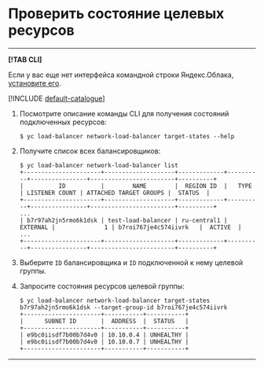 # Проверить состояние целевых ресурсов

---

**[!TAB CLI]**

Если у вас еще нет интерфейса командной строки Яндекс.Облака, [установите его](https://cloud.yandex.ru/docs/cli/quickstart#install).

[!INCLUDE [default-catalogue](../../_includes/default-catalogue.md)]

1. Посмотрите описание команды CLI для получения состояний подключенных ресурсов:

   ```
   $ yc load-balancer network-load-balancer target-states --help
   ```

1. Получите список всех балансировщиков:

   ```
   $ yc load-balancer network-load-balancer list
   +----------------------+--------------------+-------------+----------+----------------+------------------------+----------+
   |          ID          |        NAME        |  REGION ID  |   TYPE   | LISTENER COUNT | ATTACHED TARGET GROUPS |  STATUS  |
   +----------------------+--------------------+-------------+----------+----------------+------------------------+----------+
   ...
   | b7r97ah2jn5rmo6k1dsk | test-load-balancer | ru-central1 | EXTERNAL |              1 | b7roi767je4c574iivrk   |  ACTIVE  |
   ...
   +----------------------+--------------------+-------------+----------+----------------+------------------------+----------+
   ```

1. Выберите `ID` балансировщика и `ID` подключенной к нему целевой группы.
1. Запросите состояния ресурсов целевой группы:

   ```
   $ yc load-balancer network-load-balancer target-states b7r97ah2jn5rmo6k1dsk --target-group-id b7roi767je4c574iivrk
   +----------------------+-----------+-----------+
   |      SUBNET ID       |  ADDRESS  |  STATUS   |
   +----------------------+-----------+-----------+
   | e9bc0iisdf7b00b7d4v0 | 10.10.0.4 | UNHEALTHY |
   | e9bc0iisdf7b00b7d4v0 | 10.10.0.7 | UNHEALTHY |
   +----------------------+-----------+-----------+
   ```
---